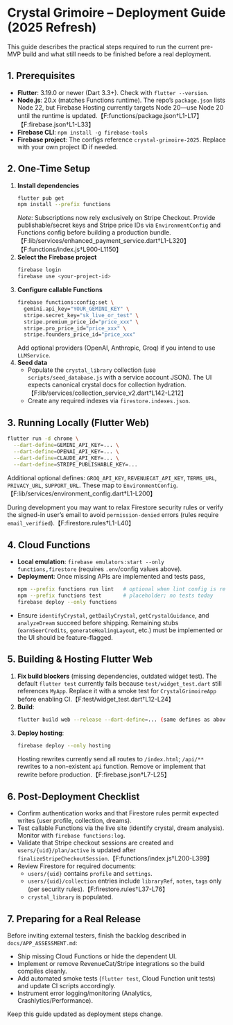 # Crystal Grimoire – Deployment Guide (2025 Refresh)

This guide describes the practical steps required to run the current pre-MVP build and what still needs to be finished before a real deployment.

## 1. Prerequisites
- **Flutter**: 3.19.0 or newer (Dart 3.3+). Check with `flutter --version`.
- **Node.js**: 20.x (matches Functions runtime). The repo’s `package.json` lists Node 22, but Firebase Hosting currently targets Node 20—use Node 20 until the runtime is updated.【F:functions/package.json†L1-L17】【F:firebase.json†L1-L33】
- **Firebase CLI**: `npm install -g firebase-tools`
- **Firebase project**: The configs reference `crystal-grimoire-2025`. Replace with your own project ID if needed.

## 2. One-Time Setup
1. **Install dependencies**
   ```bash
   flutter pub get
   npm install --prefix functions
   ```
   _Note_: Subscriptions now rely exclusively on Stripe Checkout. Provide publishable/secret keys and Stripe price IDs via `EnvironmentConfig` and Functions config before building a production bundle.【F:lib/services/enhanced_payment_service.dart†L1-L320】【F:functions/index.js†L900-L1150】
2. **Select the Firebase project**
   ```bash
   firebase login
   firebase use <your-project-id>
   ```
3. **Configure callable Functions**
   ```bash
   firebase functions:config:set \
     gemini.api_key="YOUR_GEMINI_KEY" \
     stripe.secret_key="sk_live_or_test" \
     stripe.premium_price_id="price_xxx" \
     stripe.pro_price_id="price_xxx" \
     stripe.founders_price_id="price_xxx"
   ```
   Add optional providers (OpenAI, Anthropic, Groq) if you intend to use `LLMService`.
4. **Seed data**
   - Populate the `crystal_library` collection (use `scripts/seed_database.js` with a service account JSON). The UI expects canonical crystal docs for collection hydration.【F:lib/services/collection_service_v2.dart†L142-L212】
   - Create any required indexes via `firestore.indexes.json`.

## 3. Running Locally (Flutter Web)
```bash
flutter run -d chrome \
  --dart-define=GEMINI_API_KEY=... \
  --dart-define=OPENAI_API_KEY=... \
  --dart-define=CLAUDE_API_KEY=... \
  --dart-define=STRIPE_PUBLISHABLE_KEY=...
```
Additional optional defines: `GROQ_API_KEY`, `REVENUECAT_API_KEY`, `TERMS_URL`, `PRIVACY_URL`, `SUPPORT_URL`. These map to `EnvironmentConfig`.【F:lib/services/environment_config.dart†L1-L200】

During development you may want to relax Firestore security rules or verify the signed-in user’s email to avoid `permission-denied` errors (rules require `email_verified`).【F:firestore.rules†L1-L40】

## 4. Cloud Functions
- **Local emulation**: `firebase emulators:start --only functions,firestore` (requires `.env`/config values above).
- **Deployment**: Once missing APIs are implemented and tests pass,
  ```bash
  npm --prefix functions run lint   # optional when lint config is ready
  npm --prefix functions test       # placeholder; no tests today
  firebase deploy --only functions
  ```
- Ensure `identifyCrystal`, `getDailyCrystal`, `getCrystalGuidance`, and `analyzeDream` succeed before shipping. Remaining stubs (`earnSeerCredits`, `generateHealingLayout`, etc.) must be implemented or the UI should be feature-flagged.

## 5. Building & Hosting Flutter Web
1. **Fix build blockers** (missing dependencies, outdated widget test). The default `flutter test` currently fails because `test/widget_test.dart` still references `MyApp`. Replace it with a smoke test for `CrystalGrimoireApp` before enabling CI.【F:test/widget_test.dart†L12-L24】
2. **Build**:
   ```bash
   flutter build web --release --dart-define=... (same defines as above)
   ```
3. **Deploy hosting**:
   ```bash
   firebase deploy --only hosting
   ```
   Hosting rewrites currently send all routes to `/index.html`; `/api/**` rewrites to a non-existent `api` function. Remove or implement that rewrite before production.【F:firebase.json†L7-L25】

## 6. Post-Deployment Checklist
- Confirm authentication works and that Firestore rules permit expected writes (user profile, collection, dreams).
- Test callable Functions via the live site (identify crystal, dream analysis). Monitor with `firebase functions:log`.
- Validate that Stripe checkout sessions are created and `users/{uid}/plan/active` is updated after `finalizeStripeCheckoutSession`.【F:functions/index.js†L200-L399】
- Review Firestore for required documents:
  - `users/{uid}` contains `profile` and `settings`.
  - `users/{uid}/collection` entries include `libraryRef`, `notes`, `tags` only (per security rules).【F:firestore.rules†L37-L76】
  - `crystal_library` is populated.

## 7. Preparing for a Real Release
Before inviting external testers, finish the backlog described in `docs/APP_ASSESSMENT.md`:
- Ship missing Cloud Functions or hide the dependent UI.
- Implement or remove RevenueCat/Stripe integrations so the build compiles cleanly.
- Add automated smoke tests (`flutter test`, Cloud Function unit tests) and update CI scripts accordingly.
- Instrument error logging/monitoring (Analytics, Crashlytics/Performance).

Keep this guide updated as deployment steps change.
